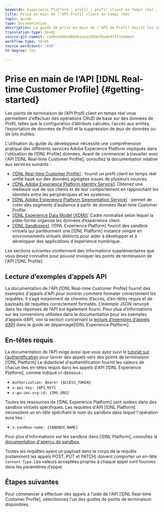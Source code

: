 ```yaml
---
keywords: Experience Platform ; profil ; profil client en temps réel ; dépannage ; API
title: Prise en main de l’API Profil client en temps réel
topic: guide
type: Documentation
description: Le guide de prise en main de l’API de Profil décrit les concepts clés et les fonctionnalités de base que vous devez connaître pour utiliser les points de terminaison de l’API de Profil client en temps réel afin d’effectuer des opérations CRUD de base sur les données de Profil.
translation-type: tm+mt
source-git-commit: cad9c690be986961aea2969ef0ade975f33a8ee5
workflow-type: tm+mt
source-wordcount: '410'
ht-degree: 31%

---
```



# Prise en main de l’API [!DNL Real-time Customer Profile] {#getting-started}

Les points de terminaison de l’API Profil client en temps réel vous permettent d’effectuer des opérations CRUD de base sur des données de Profil, telles que la configuration d’attributs calculés, l’accès aux entités, l’exportation de données de Profil et la suppression de jeux de données ou de lots inutiles.

L&#39;utilisation du guide du développeur nécessite une compréhension pratique des différents services Adobe Experience Platform impliqués dans l&#39;utilisation de [!DNL Profile] données. Avant de commencer à travailler avec l&#39;API [!DNL Real-time Customer Profile], consultez la documentation relative aux services suivants :

* [[!DNL Real-time Customer Profile]](../home.md) : fournit un profil client en temps réel unifié basé sur des données agrégées issues de plusieurs sources.
* [[!DNL Adobe Experience Platform Identity Service]](../../identity-service/home.md): Obtenez une meilleure vue de vos clients et de leur comportement en rapprochant les identités entre les périphériques et les systèmes.
* [[!DNL Adobe Experience Platform Segmentation Service]](../../segmentation/home.md) : permet de créer des segments d’audience à partir de données Real-time Customer Profile.
* [[!DNL Experience Data Model (XDM)]](../../xdm/home.md): Cadre normalisé selon lequel la plate-forme organise les données d’expérience client.
* [[!DNL Sandboxes]](../../sandboxes/home.md):  [!DNL Experience Platform] fournit des sandbox virtuels qui partitionnent une  [!DNL Platform] instance unique en environnements virtuels distincts pour aider à développer et à développer des applications d&#39;expérience numérique.

Les sections suivantes contiennent des informations supplémentaires que vous devez connaître pour pouvoir invoquer les points de terminaison de l&#39;API [!DNL Profile].

## Lecture d’exemples d’appels API

La documentation de l&#39;API [!DNL Real-time Customer Profile] fournit des exemples d&#39;appels d&#39;API pour montrer comment formater correctement les requêtes. Il s’agit notamment de chemins d’accès, d’en-têtes requis et de payloads de requêtes correctement formatés. L’exemple JSON renvoyé dans les réponses de l’API est également fourni. Pour plus d’informations sur les conventions utilisées dans la documentation pour les exemples d’appels d’API, voir la section concernant la [lecture d’exemples d’appels d’API](../../landing/troubleshooting.md#how-do-i-format-an-api-request) dans le guide de dépannage[!DNL Experience Platform].

## En-têtes requis

La documentation de l’API exige aussi que vous ayez suivi le [tutoriel sur l’authentification](https://www.adobe.com/go/platform-api-authentication-en) pour lancer des appels vers des points de terminaison [!DNL Platform] Le didacticiel d&#39;authentification fournit les valeurs de chacun des en-têtes requis dans les appels d&#39;API [!DNL Experience Platform], comme indiqué ci-dessous :

* `Authorization: Bearer {ACCESS_TOKEN}`
* `x-api-key: {API_KEY}`
* `x-gw-ims-org-id: {IMS_ORG}`

Toutes les ressources de [!DNL Experience Platform] sont isolées dans des sandbox virtuels spécifiques. Les requêtes d&#39;API [!DNL Platform] nécessitent un en-tête spécifiant le nom du sandbox dans lequel l&#39;opération aura lieu :

* `x-sandbox-name: {SANDBOX_NAME}`

Pour plus d&#39;informations sur les sandbox dans [!DNL Platform], consultez la [documentation d&#39;aperçu de sandbox](../../sandboxes/home.md).

Toutes les requêtes ayant un payload dans le corps de la requête (notamment les appels POST, PUT et PATCH) doivent comporter un en-tête `Content-Type`. Les valeurs acceptées propres à chaque appel sont fournies dans les paramètres d’appel.

## Étapes suivantes

Pour commencer à effectuer des appels à l&#39;aide de l&#39;API [!DNL Real-time Customer Profile], sélectionnez l&#39;un des guides de points de terminaison disponibles.